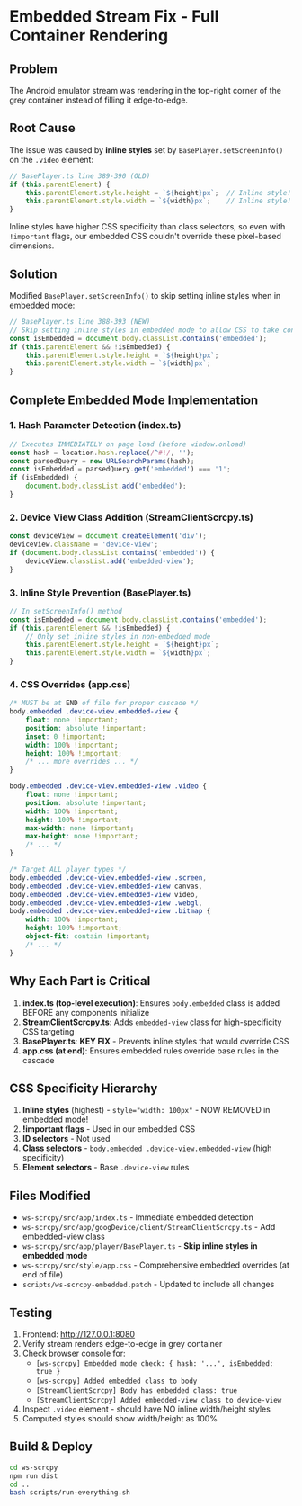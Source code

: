 # Embedded Stream Fix - Full Container Rendering

## Problem
The Android emulator stream was rendering in the top-right corner of the grey container instead of filling it edge-to-edge.

## Root Cause
The issue was caused by **inline styles** set by `BasePlayer.setScreenInfo()` on the `.video` element:

```typescript
// BasePlayer.ts line 389-390 (OLD)
if (this.parentElement) {
    this.parentElement.style.height = `${height}px`;  // Inline style!
    this.parentElement.style.width = `${width}px`;    // Inline style!
}
```

Inline styles have higher CSS specificity than class selectors, so even with `!important` flags, our embedded CSS couldn't override these pixel-based dimensions.

## Solution
Modified `BasePlayer.setScreenInfo()` to skip setting inline styles when in embedded mode:

```typescript
// BasePlayer.ts line 388-393 (NEW)
// Skip setting inline styles in embedded mode to allow CSS to take control
const isEmbedded = document.body.classList.contains('embedded');
if (this.parentElement && !isEmbedded) {
    this.parentElement.style.height = `${height}px`;
    this.parentElement.style.width = `${width}px`;
}
```

## Complete Embedded Mode Implementation

### 1. Hash Parameter Detection (index.ts)
```typescript
// Executes IMMEDIATELY on page load (before window.onload)
const hash = location.hash.replace(/^#!/, '');
const parsedQuery = new URLSearchParams(hash);
const isEmbedded = parsedQuery.get('embedded') === '1';
if (isEmbedded) {
    document.body.classList.add('embedded');
}
```

### 2. Device View Class Addition (StreamClientScrcpy.ts)
```typescript
const deviceView = document.createElement('div');
deviceView.className = 'device-view';
if (document.body.classList.contains('embedded')) {
    deviceView.classList.add('embedded-view');
}
```

### 3. Inline Style Prevention (BasePlayer.ts)
```typescript
// In setScreenInfo() method
const isEmbedded = document.body.classList.contains('embedded');
if (this.parentElement && !isEmbedded) {
    // Only set inline styles in non-embedded mode
    this.parentElement.style.height = `${height}px`;
    this.parentElement.style.width = `${width}px`;
}
```

### 4. CSS Overrides (app.css)
```css
/* MUST be at END of file for proper cascade */
body.embedded .device-view.embedded-view {
    float: none !important;
    position: absolute !important;
    inset: 0 !important;
    width: 100% !important;
    height: 100% !important;
    /* ... more overrides ... */
}

body.embedded .device-view.embedded-view .video {
    float: none !important;
    position: absolute !important;
    width: 100% !important;
    height: 100% !important;
    max-width: none !important;
    max-height: none !important;
    /* ... */
}

/* Target ALL player types */
body.embedded .device-view.embedded-view .screen,
body.embedded .device-view.embedded-view canvas,
body.embedded .device-view.embedded-view video,
body.embedded .device-view.embedded-view .webgl,
body.embedded .device-view.embedded-view .bitmap {
    width: 100% !important;
    height: 100% !important;
    object-fit: contain !important;
    /* ... */
}
```

## Why Each Part is Critical

1. **index.ts (top-level execution)**: Ensures `body.embedded` class is added BEFORE any components initialize
2. **StreamClientScrcpy.ts**: Adds `embedded-view` class for high-specificity CSS targeting
3. **BasePlayer.ts**: **KEY FIX** - Prevents inline styles that would override CSS
4. **app.css (at end)**: Ensures embedded rules override base rules in the cascade

## CSS Specificity Hierarchy
1. **Inline styles** (highest) - `style="width: 100px"` - NOW REMOVED in embedded mode!
2. **!important flags** - Used in our embedded CSS
3. **ID selectors** - Not used
4. **Class selectors** - `body.embedded .device-view.embedded-view` (high specificity)
5. **Element selectors** - Base `.device-view` rules

## Files Modified
- `ws-scrcpy/src/app/index.ts` - Immediate embedded detection
- `ws-scrcpy/src/app/googDevice/client/StreamClientScrcpy.ts` - Add embedded-view class
- `ws-scrcpy/src/app/player/BasePlayer.ts` - **Skip inline styles in embedded mode**
- `ws-scrcpy/src/style/app.css` - Comprehensive embedded overrides (at end of file)
- `scripts/ws-scrcpy-embedded.patch` - Updated to include all changes

## Testing
1. Frontend: http://127.0.0.1:8080
2. Verify stream renders edge-to-edge in grey container
3. Check browser console for:
   - `[ws-scrcpy] Embedded mode check: { hash: '...', isEmbedded: true }`
   - `[ws-scrcpy] Added embedded class to body`
   - `[StreamClientScrcpy] Body has embedded class: true`
   - `[StreamClientScrcpy] Added embedded-view class to device-view`
4. Inspect `.video` element - should have NO inline width/height styles
5. Computed styles should show width/height as 100%

## Build & Deploy
```bash
cd ws-scrcpy
npm run dist
cd ..
bash scripts/run-everything.sh
```
